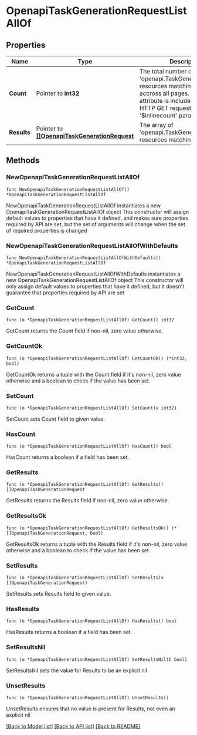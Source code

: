 # OpenapiTaskGenerationRequestListAllOf

## Properties

Name | Type | Description | Notes
------------ | ------------- | ------------- | -------------
**Count** | Pointer to **int32** | The total number of &#39;openapi.TaskGenerationRequest&#39; resources matching the request, accross all pages. The &#39;Count&#39; attribute is included when the HTTP GET request includes the &#39;$inlinecount&#39; parameter. | [optional] 
**Results** | Pointer to [**[]OpenapiTaskGenerationRequest**](OpenapiTaskGenerationRequest.md) | The array of &#39;openapi.TaskGenerationRequest&#39; resources matching the request. | [optional] 

## Methods

### NewOpenapiTaskGenerationRequestListAllOf

`func NewOpenapiTaskGenerationRequestListAllOf() *OpenapiTaskGenerationRequestListAllOf`

NewOpenapiTaskGenerationRequestListAllOf instantiates a new OpenapiTaskGenerationRequestListAllOf object
This constructor will assign default values to properties that have it defined,
and makes sure properties required by API are set, but the set of arguments
will change when the set of required properties is changed

### NewOpenapiTaskGenerationRequestListAllOfWithDefaults

`func NewOpenapiTaskGenerationRequestListAllOfWithDefaults() *OpenapiTaskGenerationRequestListAllOf`

NewOpenapiTaskGenerationRequestListAllOfWithDefaults instantiates a new OpenapiTaskGenerationRequestListAllOf object
This constructor will only assign default values to properties that have it defined,
but it doesn't guarantee that properties required by API are set

### GetCount

`func (o *OpenapiTaskGenerationRequestListAllOf) GetCount() int32`

GetCount returns the Count field if non-nil, zero value otherwise.

### GetCountOk

`func (o *OpenapiTaskGenerationRequestListAllOf) GetCountOk() (*int32, bool)`

GetCountOk returns a tuple with the Count field if it's non-nil, zero value otherwise
and a boolean to check if the value has been set.

### SetCount

`func (o *OpenapiTaskGenerationRequestListAllOf) SetCount(v int32)`

SetCount sets Count field to given value.

### HasCount

`func (o *OpenapiTaskGenerationRequestListAllOf) HasCount() bool`

HasCount returns a boolean if a field has been set.

### GetResults

`func (o *OpenapiTaskGenerationRequestListAllOf) GetResults() []OpenapiTaskGenerationRequest`

GetResults returns the Results field if non-nil, zero value otherwise.

### GetResultsOk

`func (o *OpenapiTaskGenerationRequestListAllOf) GetResultsOk() (*[]OpenapiTaskGenerationRequest, bool)`

GetResultsOk returns a tuple with the Results field if it's non-nil, zero value otherwise
and a boolean to check if the value has been set.

### SetResults

`func (o *OpenapiTaskGenerationRequestListAllOf) SetResults(v []OpenapiTaskGenerationRequest)`

SetResults sets Results field to given value.

### HasResults

`func (o *OpenapiTaskGenerationRequestListAllOf) HasResults() bool`

HasResults returns a boolean if a field has been set.

### SetResultsNil

`func (o *OpenapiTaskGenerationRequestListAllOf) SetResultsNil(b bool)`

 SetResultsNil sets the value for Results to be an explicit nil

### UnsetResults
`func (o *OpenapiTaskGenerationRequestListAllOf) UnsetResults()`

UnsetResults ensures that no value is present for Results, not even an explicit nil

[[Back to Model list]](../README.md#documentation-for-models) [[Back to API list]](../README.md#documentation-for-api-endpoints) [[Back to README]](../README.md)


